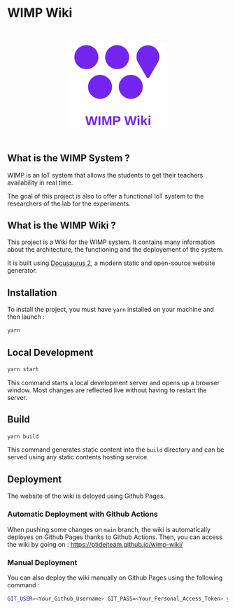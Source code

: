 # WIMP Wiki

<p align="center" style="margin: 50px 0">
    <img src="static/img/wimp-wiki.png" alt="WIMP Wiki Logo" style="height:200px; width:auto;"/>
<p>


## What is the WIMP System ?

WIMP is an IoT system that allows the students to get their teachers availability in real time.

The goal of this project is also to offer a functional IoT system to the researchers of the lab for the experiments.

## What is the WIMP Wiki ?

This project is a Wiki for the WIMP system. It contains many information about the architecture, the functioning and the deployement of the system.

It is built using [Docusaurus 2](https://docusaurus.io/), a modern static and open-source website generator.

## Installation

To install the project, you must have `yarn` installed on your machine and then launch :
```bash
yarn
```

## Local Development

```bash
yarn start
```

This command starts a local development server and opens up a browser window. Most changes are reflected live without having to restart the server.

## Build

```bash
yarn build
```

This command generates static content into the `build` directory and can be served using any static contents hosting service.

## Deployment

The website of the wiki is deloyed using Github Pages.

### Automatic Deployment with Github Actions

When pushing some changes on `main` branch, the wiki is automatically deployes on Github Pages thanks to Github Actions. Then, you can access the wiki by going on : https://ptidejteam.github.io/wimp-wiki/


### Manual Deployment

You can also deploy the wiki manually on Github Pages using the following command : 
```bash
GIT_USER=<Your_Github_Username> GIT_PASS=<Your_Personal_Access_Token> yarn deploy
```